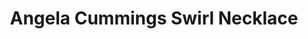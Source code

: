---
title: Angela Cummings Swirl Necklace
description: |
  This dazzling, intricate necklace features organic swells and swirls of Diamonds punctuated by 10 silvery South Sea Pearl pendants.
specs: |
  12.7 - 12.0mm South Sea Cultured Pearls with 55.87 carats of White Diamonds, set in Platinum and 18K White Gold.
images:
  - angela-cummings-for-assael-swirl-necklace.png
category: Angela Cummings
order: 5
tags:
  - necklaces
---